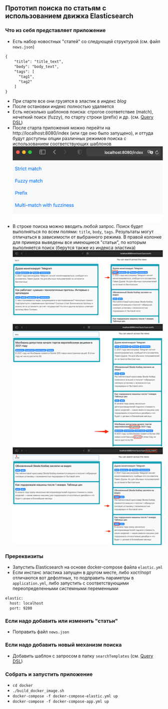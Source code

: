 ## Прототип поиска по статьям с использованием движка Elasticsearch

### Что из себя представляет приложение
* Есть набор новостных "статей" со следующей структурой (см. файл `news.json`)
```
{
    "title": "title_text",
    "body": "body_text",
    "tags": [
      "tag1",
      "tag2"
    ]
}
```  
* При старте все они грузятся в эластик в индекс _blog_
* После остановки индекс полностью удаляется
* Есть несколько шаблонов поиска: строгое соответствие (match), нечеткий поиск (fuzzy), по старту строки (prefix) и др. (см. [Query DSL](https://www.elastic.co/guide/en/elasticsearch/reference/current/query-dsl.html))
* После старта приложения можно перейти на http://localhost:8080/index (или где оно было запущено), и оттуда будут доступны опции различных режимов поиска с использованием соответствующих шаблонов
![](./readme_pics/pic1.png)
* В строке поиска можно вводить любой запрос. Поиск будет выполняться по всем полями: `title`, `body`, `tags`. Результаты могут отличаться в зависимости от выбранного режима. В правой колонке для примера выведены все имеющиеся "статьи", по которым выполняется поиск (берутся также из индекса эластика)
![](./readme_pics/pic2.png)  
![](./readme_pics/pic3.png)  
![](./readme_pics/pic4.png)  




### Пререквизиты
* Запустить Elasticsearch на основе docker-compose файла `elastic.yml`
* Если инстанс эластика запущен в другом месте, либо хост/порт отличаются вот дефолтных, то подправить параметры в `application.yml`, либо запустить с соответствующими переопределенными системными переменными
```
elastic:
  host: localhost
  port: 9200
```

### Если надо добавить или изменить "статьи"
* Поправить файл `news.json`

### Если надо добавить новый механизм поиска
* Добавить шаблон с запросом в папку `searchTemplates` (см. [Query DSL](https://www.elastic.co/guide/en/elasticsearch/reference/current/query-dsl.html))
                                            
### Собрать и запустить приложение
* `cd docker`
* `./build_docker_image.sh`
* `docker-compose -f docker-compose-elastic.yml up`
* `docker-compose -f docker-compose-app.yml up`

                                                        

